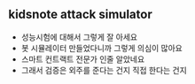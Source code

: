 ## kidsnote attack simulator

- 성능시험에 대해서 그렇게 잘 아세요
- 봇 시뮬레이터 만들었다니까 그렇게 의심이 많아요
- 스마트 컨트랙트 전문가 인줄 알았네요
- 그래서 검증은 외주를 준다는 건지 직접 한다는 건지
